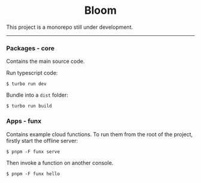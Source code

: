 <h1 align='center'>Bloom</h1>

This project is a monorepo still under development.

---

### Packages - core

Contains the main source code.

Run typescript code:

```console
$ turbo run dev
```

Bundle into a `dist` folder:

```console
$ turbo run build
```

### Apps - funx

Contains example cloud functions.
To run them from the root of the project, firstly start the offline server:

```console
$ pnpm -F funx serve
```

Then invoke a function on another console.

```console
$ pnpm -F funx hello
```
